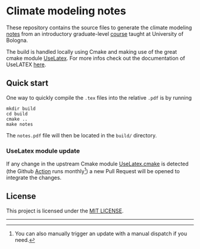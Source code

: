 # Climate modeling notes

These repository contains the source files to generate the climate modeling [notes](notes.pdf) from
an introductory graduate-level [course](https://www.unibo.it/en/study/phd-professional-masters-specialisation-schools-and-other-programmes/course-unit-catalogue/course-unit/2024/480740) taught at University of Bologna.

The build is handled locally using Cmake and making use of the great cmake module [UseLatex](https://gitlab.kitware.com/kmorel/UseLATEX).
For more infos check out the documentation of UseLATEX [here](https://gitlab.kitware.com/kmorel/UseLATEX/).

## Quick start

One way to quickly compile the `.tex` files into the relative `.pdf` is by running
```shell
mkdir build
cd build
cmake ..
make notes 
```
The `notes.pdf` file will then be located in the `build/` directory.

### UseLatex module update

If any change in the upstream Cmake module [UseLatex.cmake](UseLATEX.cmake) is detected (the Github [Action](.github/workflows/update-cmake-module.yml)
runs monthly[^1]) a new Pull Request will be opened to integrate the changes.

## License

This project is licensed under the [MIT LICENSE](LICENSE).

---
[^1]: You can also manually trigger an update with a manual dispatch if you need. 